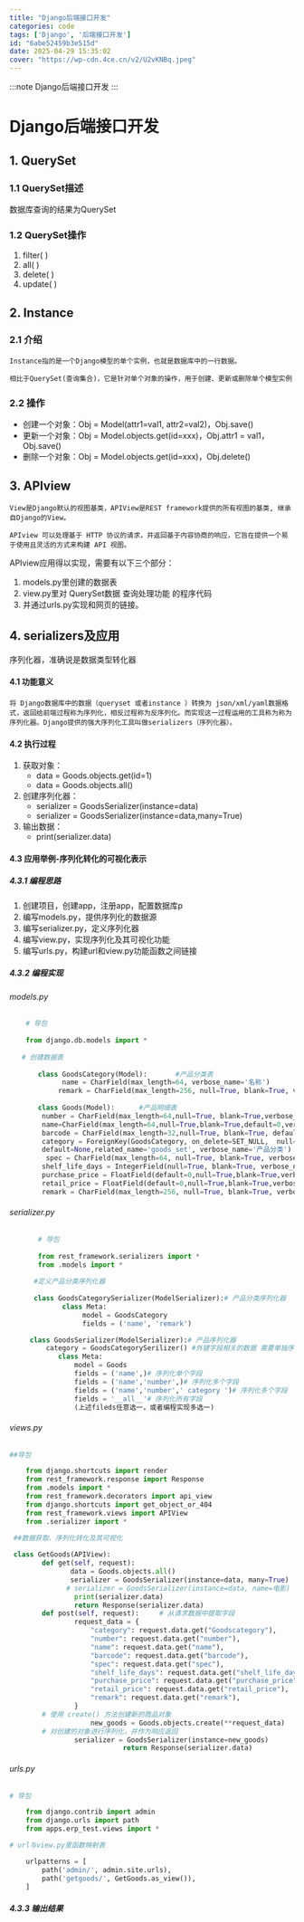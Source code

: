 ```yaml
---
title: "Django后端接口开发"
categories: code
tags: ['Django', '后端接口开发']
id: "6abe52459b3e515d"
date: 2025-04-29 15:35:02
cover: "https://wp-cdn.4ce.cn/v2/U2vKNBq.jpeg"
---
```


:::note
Django后端接口开发
:::

# Django后端接口开发

## 1. QuerySet

### 1.1 QuerySet描述

数据库查询的结果为QuerySet

### 1.2 QuerySet操作

1. filter( )
2. all( )
3. delete( )
4. update( )

## 2. Instance

### 2.1 介绍

```
Instance指的是一个Django模型的单个实例，也就是数据库中的一行数据。

相比于QuerySet(查询集合)，它是针对单个对象的操作，用于创建、更新或删除单个模型实例
```

### 2.2 操作

- 创建一个对象：Obj = Model(attr1=val1, attr2=val2)，Obj.save()
- 更新一个对象：Obj = Model.objects.get(id=xxx)，Obj.attr1 = val1，Obj.save()
- 删除一个对象：Obj = Model.objects.get(id=xxx)，Obj.delete()

## 3. APIview

```
View是Django默认的视图基类，APIView是REST framework提供的所有视图的基类, 继承自Django的View。

APIview 可以处理基于 HTTP 协议的请求，并返回基于内容协商的响应，它旨在提供一个易于使用且灵活的方式来构建 API 视图。
```

APIview应用得以实现，需要有以下三个部分：

1. models.py里创建的数据表
2. view.py里对 QuerySet数据 查询处理功能 的程序代码
3. 并通过urls.py实现和网页的链接。

## 4. serializers及应用

序列化器，准确说是数据类型转化器

#### 4.1 功能意义

```
将 Django数据库中的数据（queryset 或者instance ）转换为 json/xml/yaml数据格式，返回给前端过程称为序列化，相反过程称为反序列化。而实现这一过程运用的工具称为称为序列化器。Django提供的强大序列化工具叫做serializers（序列化器）。
```

#### 4.2 执行过程

1. 获取对象：
    - data = Goods.objects.get(id=1)
    - data = Goods.objects.all() 
2. 创建序列化器：
    - serializer = GoodsSerializer(instance=data) 
    - serializer = GoodsSerializer(instance=data,many=True)
3. 输出数据：
    - print(serializer.data)

#### 4.3 应用举例-序列化转化的可视化表示

##### 4.3.1 编程思路

1. 创建项目，创建app，注册app，配置数据库p
2. 编写models.py，提供序列化的数据源
3. 编写serializer.py，定义序列化器
4. 编写view.py，实现序列化及其可视化功能
5. 编写urls.py，构建url和view.py功能函数之间链接

##### 4.3.2 编程实现

###### models.py

```python
    # 导包
    
    from django.db.models import *
    
   # 创建数据表
   
       class GoodsCategory(Model):       #产品分类表
		     name = CharField(max_length=64, verbose_name='名称')
			remark = CharField(max_length=256, null=True, blank=True, verbose_name='备注')
			
       class Goods(Model):      #产品明细表
   		number = CharField(max_length=64,null=True, blank=True,verbose_name='编号')     				    
   		name=CharField(max_length=64,null=True,blank=True,default=0,verbose_name='名称')
       	barcode = CharField(max_length=32,null=True, blank=True, default=None,verbose_name='条码')
      	category = ForeignKey(GoodsCategory, on_delete=SET_NULL,  null=True,blank=True,
      	default=None,related_name='goods_set', verbose_name='产品分类')
         spec = CharField(max_length=64, null=True, blank=True, verbose_name='规格')
     	shelf_life_days = IntegerField(null=True, blank=True, verbose_name='保质期天数')
    	purchase_price = FloatField(default=0,null=True,blank=True,verbose_name='采购价')
    	retail_price = FloatField(default=0,null=True,blank=True,verbose_name='零售价')
    	remark = CharField(max_length=256, null=True, blank=True, verbose_name='备注')

```

###### serializer.py

```python
       # 导包
       
       from rest_framework.serializers import *
       from .models import *
     
      #定义产品分类序列化器
      
      class GoodsCategorySerializer(ModelSerializer):# 产品分类序列化器
             class Meta:
                  model = GoodsCategory
                  fields = ('name', 'remark')

     class GoodsSerializer(ModelSerializer):# 产品序列化器
         category = GoodsCategorySerilizer() #外键字段相关的数据 需要单独序列化
			class Meta:
				model = Goods
                fields = ('name',)# 序列化单个字段
                fields = ('name','number',)# 序列化多个字段
                fields = ('name','number',' category ')# 序列化多个字段
                fields = '__all__'# 序列化所有字段
                (上述fileds任意选一，或者编程实现多选一)

```

###### views.py

```python
##导包

	from django.shortcuts import render
	from rest_framework.response import Response
	from .models import *
	from rest_framework.decorators import api_view
	from django.shortcuts import get_object_or_404
	from rest_framework.views import APIView
	from .serializer import *

 ##数据获取、序列化转化及其可视化
 
 class GetGoods(APIView):
        def get(self, request):
               data = Goods.objects.all()
               serializer = GoodsSerializer(instance=data, many=True)
              # serializer = GoodsSerializer(instance=data, name=电影) 
				print(serializer.data)
				return Response(serializer.data)
 		def post(self, request):     # 从请求数据中提取字段
 				request_data = {
					"category": request.data.get("Goodscategory"),
					"number": request.data.get("number"),
					"name": request.data.get("name"),
					"barcode": request.data.get("barcode"),
					"spec": request.data.get("spec"),
					"shelf_life_days": request.data.get("shelf_life_days"),
					"purchase_price": request.data.get("purchase_price"),
					"retail_price": request.data.get("retail_price"),
					"remark": request.data.get("remark"),
				}
		# 使用 create() 方法创建新的商品对象
					new_goods = Goods.objects.create(**request_data)
		# 对创建的对象进行序列化，并作为响应返回
				serializer = GoodsSerializer(instance=new_goods)
							return Response(serializer.data)

```

###### urls.py

```python
# 导包

	from django.contrib import admin
	from django.urls import path
	from apps.erp_test.views import *

# url与view.py里函数映射表

	urlpatterns = [
		path('admin/', admin.site.urls),
		path('getgoods/', GetGoods.as_view()),
	]

```

##### 4.3.3 输出结果

